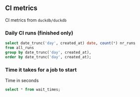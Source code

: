 ## CI metrics

CI metrics from `duckdb/duckdb`

### Daily CI runs (finished only)
```sql daily_runs
select date_trunc('day', created_at) date, count(*) nr_runs
from all_runs
group by date_trunc('day', created_at),
order by date_trunc('day', created_at);
```

<BarChart
    data={daily_runs}
    x=date
    y=nr_runs
/>


### Time it takes for a job to start
Time in seconds

```sql wait_time
select * from wait_times;
```

<BarChart
    data={wait_time}
    x=date
    y=wait_time
/>
